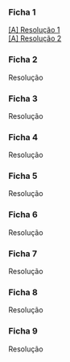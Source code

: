 ### Ficha 1
[[A] Resolução 1](f1_res1.hs)
<br>[[A] Resolução 2](f1_res2.hs)
### Ficha 2
Resolução
### Ficha 3
Resolução
### Ficha 4
Resolução
### Ficha 5
Resolução
### Ficha 6
Resolução
### Ficha 7
Resolução
### Ficha 8
Resolução
### Ficha 9
Resolução
